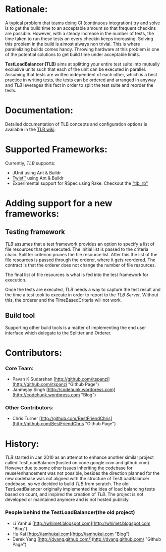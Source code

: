 # Rationale:
A typical problem that teams doing CI (continuous integration) try and solve is to get the build time to an acceptable amount so that frequent checkins are possible. However, with a steady increase in the number of tests, the time taken to run these tests on every checkin keeps increasing. Solving this problem in the build is almost always non trivial. This is where parallelizing builds comes handy. Throwing hardware at this problem is one of the potential solutions to get build time under acceptable limits.

**TestLoadBalancer (TLB)** aims at splitting your entire test suite into mutually exclusive units such that each of the unit can be executed in parallel. Assuming that tests are written independent of each other, which is a best practice in writing tests, the tests can be ordered and arranged in anyway and *TLB* leverages this fact in order to split the test suite and reorder the tests.

# Documentation:
Detailed documentation of TLB concepts and configuration options is available in the [TLB wiki](http://wiki.github.com/janmejay/tlb).

# Supported Frameworks:
Currently, *TLB* supports:
 * JUnit using Ant & Buildr
 * [Twist™](http://www.thoughtworks-studios.com/agile-test-automation "ThoughtWorks Studios - Twist") using Ant & Buildr
 * Experimental support for RSpec using Rake. Checkout the ["tlb_rb"](http://github.com/janmejay/tlb_rb)

# Adding support for a new frameworks:
## Testing framework
*TLB* assumes that a test framework provides an option to specify a list of file resources that get executed. The initial list is passed to the criteria chain. Splitter criterion prunes the file resource list. After this the list of the file resources is passed through the orderer, where it gets reordered. The contract is that the orderer does not change the number of file resources.

The final list of file resources is what is fed into the test framework for execution.

Once the tests are executed, *TLB* needs a way to capture the test result and the time a test took to execute in order to report to the *TLB Server*. Without this, the orderer and the TimeBasedCriteria will not work.

## Build tool
Supporting other build tools is a matter of implementing the end user interface which delegate to the Splitter and Orderer.

# Contributors:
### Core Team:
  * Pavan K Sudarshan [http://github.com/itspanzi](http://github.com/itspanzi "Github Page")
  * Janmejay Singh [http://codehunk.wordpress.com](http://codehunk.wordpress.com "Blog")

### Other Contributors:
  * Chris Turner [http://github.com/BestFriendChris](http://github.com/BestFriendChris "Github Page")

# History:
  *TLB* started in Jan 2010 as an attempt to enhance another similar project called TestLoadBalancer(hosted on code.google.com and github.com). However due to some other issues inheriting the codebase for reuse/enhancement was not possible, besides the direction planned for the new codebase was not aligned with the structure of TestLoadBalancer codebase, so we decided to build *TLB* from scratch. The old TestLoadBalancer originally implemented the idea of load balancing tests based on count, and inspired the creation of *TLB*. The project is not developed or maintained anymore and is not hosted publicly. 

### People behind the TestLoadBalancer(the old project)
  * Li Yanhui [http://whimet.blogspot.com](http://whimet.blogspot.com "Blog")
  * Hu Kai [http://iamhukai.com](http://iamhukai.com "Blog")
  * Derek Yang [http://dyang.github.com/](http://dyang.github.com/ "Github Page")

